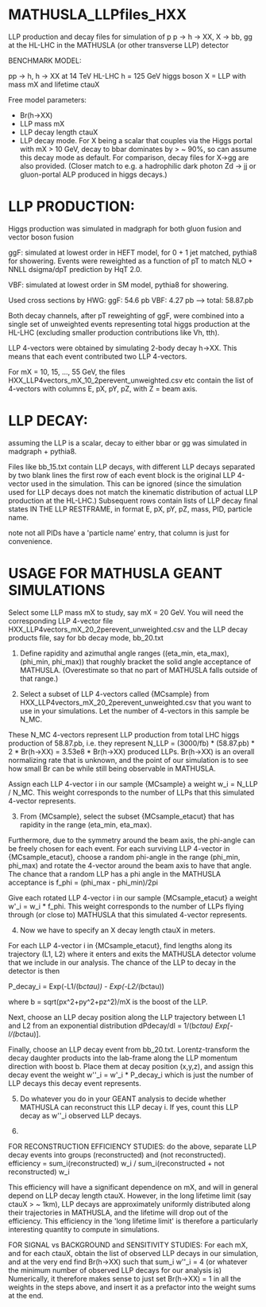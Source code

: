 # MATHUSLA_LLPfiles_HXX
LLP production and decay files for simulation of p p -> h -> XX, X -> bb, gg at the HL-LHC in the MATHUSLA (or other transverse LLP) detector


BENCHMARK MODEL:

pp -> h, h -> XX
at 14 TeV HL-LHC
h = 125 GeV higgs boson
X = LLP with mass mX and lifetime ctauX

Free model parameters: 
- Br(h->XX)
- LLP mass mX
- LLP decay length ctauX
- LLP decay mode. For X being a scalar that couples via the Higgs portal with mX > 10 GeV, decay to bbar dominates by > ~ 90%, so can assume this decay mode as default. For comparison, decay files for X->gg are also provided. (Closer match to e.g. a hadrophilic dark photon Zd -> jj or gluon-portal ALP produced in higgs decays.)


LLP PRODUCTION:
=================
Higgs production was simulated in madgraph for both gluon fusion and vector boson fusion

ggF: simulated at lowest order in HEFT model, for 0 + 1 jet matched, pythia8 for showering. Events were reweighted as a function of pT to match NLO + NNLL dsigma/dpT prediction by HqT 2.0. 
 
VBF: simulated at lowest order in SM model, pythia8 for showering. 

Used cross sections by HWG: 
ggF: 54.6 pb
VBF: 4.27 pb
--> total: 58.87.pb

Both decay channels, after pT reweighting of ggF, were combined into a single set of unweighted events representing total higgs production at the HL-LHC (excluding smaller production contributions like Vh, tth).

LLP 4-vectors were obtained by simulating 2-body decay h->XX. This means that each event contributed two LLP 4-vectors. 

For mX = 10, 15, ..., 55 GeV, the files
HXX_LLP4vectors_mX_10_2perevent_unweighted.csv etc
contain the list of 4-vectors with columns E, pX, pY, pZ, with Z = beam axis. 


LLP DECAY:
=========== 
assuming the LLP is a scalar, decay to either bbar or gg was simulated in madgraph + pythia8. 

Files like bb_15.txt
contain LLP decays, with different LLP decays separated by two blank lines
the first row of each event block is the original LLP 4-vector used in the simulation. This can be ignored (since the simulation used for LLP decays does not match the kinematic distribution of actual LLP production at the HL-LHC.)
Subsequent rows contain lists of LLP decay final states IN THE LLP RESTFRAME, in format 
E, pX, pY, pZ, mass, PID, particle name.

note not all PIDs have a 'particle name' entry, that column is just for convenience.


USAGE FOR MATHUSLA GEANT SIMULATIONS
=======================================

Select some LLP mass mX to study, say mX = 20 GeV. 
You will need the corresponding LLP 4-vector file
HXX_LLP4vectors_mX_20_2perevent_unweighted.csv
and the LLP decay products file, say for bb decay mode, 
bb_20.txt

1. Define rapidity and azimuthal angle ranges ((eta_min, eta_max), (phi_min, phi_max)) that roughly bracket the solid angle acceptance of MATHUSLA. (Overestimate so that no part of MATHUSLA falls outside of that range.)

2. Select a subset of LLP 4-vectors called {MCsample} from HXX_LLP4vectors_mX_20_2perevent_unweighted.csv that you want to use in your simulations. Let the number of 4-vectors in this sample be N_MC. 

These N_MC 4-vectors represent LLP production from total LHC higgs production of 58.87.pb, i.e. they represent
N_LLP = (3000/fb) * (58.87.pb) * 2 * Br(h->XX) = 3.53e8 * Br(h->XX)
produced LLPs. Br(h->XX) is an overall normalizing rate that is unknown, and the point of our simulation is to see how small Br can be while still being observable in MATHUSLA. 

Assign each LLP 4-vector i in our sample {MCsample} a weight
w_i = N_LLP / N_MC. 
This weight corresponds to the number of LLPs that this simulated 4-vector represents. 


3. From {MCsample}, select the subset {MCsample_etacut} that has rapidity in the range (eta_min, eta_max).

Furthermore, due to the symmetry around the beam axis, the phi-angle can be freely chosen for each event. For each surviving LLP 4-vector in {MCsample_etacut}, choose a random phi-angle in the range (phi_min, phi_max) and rotate the 4-vector around the beam axis to have that angle. The chance that a random LLP has a phi angle in the MATHUSLA acceptance is 
f_phi = (phi_max - phi_min)/2pi

Give each rotated LLP 4-vector i in our sample {MCsample_etacut} a weight
w'_i = w_i * f_phi. 
This weight corresponds to the number of LLPs flying through (or close to) MATHUSLA that this simulated 4-vector represents. 


4. Now we have to specify an X decay length ctauX in meters. 

For each LLP 4-vector i in {MCsample_etacut}, find lengths along its trajectory (L1, L2) where it enters and exits the MATHUSLA detector volume that we include in our analysis. The chance of the LLP to decay in the detector is then

P_decay_i  = Exp(-L1/(b*ctau)) - Exp(-L2/(b*ctau))

where b = sqrt(px^2+py^2+pz^2)/mX is the boost of the LLP. 

Next, choose an  LLP decay position along the LLP trajectory between L1 and L2 from an exponential distribution
dPdecay/dl = 1/(b*ctau) Exp[-l/(b*ctau)]. 

Finally, choose an LLP decay event from bb_20.txt. Lorentz-transform the decay daughter products into the lab-frame along the LLP momentum direction with boost b. Place them at decay position (x,y,z), and assign this decay event the weight 
w''_i = w'_i * P_decay_i
which is just the number of LLP decays this decay event represents. 

5. Do whatever you do in your GEANT analysis to decide whether MATHUSLA can reconstruct this LLP decay i. If yes, count this LLP decay as w''_i observed LLP decays. 


6. 
FOR RECONSTRUCTION EFFICIENCY STUDIES: 
do the above, separate LLP decay events into groups (reconstructed) and (not reconstructed). 
efficiency = sum_i(reconstructed) w_i / sum_i(reconstructed + not reconstructed) w_i

This efficiency will have a significant dependence on mX, and will in general depend on LLP decay length ctauX. However, in the long lifetime limit (say ctauX > ~ 1km), LLP decays are approximately uniformly distributed along their trajectories in MATHUSLA, and the lifetime will drop out of the efficiency. This efficiency in the 'long lifetime limit' is therefore a particularly interesting quantity to compute in simulations. 


FOR SIGNAL vs BACKGROUND and SENSITIVITY STUDIES:
For each mX, and for each ctauX, obtain the list of observed LLP decays in our simulation, and at the very end find Br(h->XX) such that
sum_i w''_i = 4 (or whatever the minimum number of observed LLP decays for our analysis is)
Numerically, it therefore makes sense to just set Br(h->XX) = 1 in all the weights in the steps above, and insert it as a prefactor into the weight sums at the end. 






 



